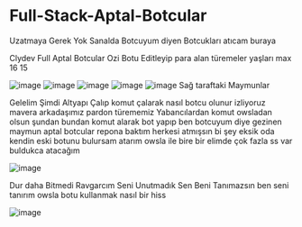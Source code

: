 # Full-Stack-Aptal-Botcular

Uzatmaya Gerek Yok Sanalda Botcuyum diyen Botcukları atıcam buraya

Clydev Full Aptal Botcular Ozi Botu Editleyip para alan türemeler yaşları max 16 15

![image](https://cdn.discordapp.com/attachments/1040517521775792178/1070306337851965540/clydevifsa1.png)
![image](https://cdn.discordapp.com/attachments/1040517521775792178/1070306337621295114/ifsalar4cly.png)
![image](https://cdn.discordapp.com/attachments/1040517521775792178/1070306338225274930/clydevifsa2.png)
![image](https://cdn.discordapp.com/attachments/1040517521775792178/1070306338711797890/clydevifsa3.png)
![image](https://cdn.discordapp.com/attachments/1040517521775792178/1070306337415761940/clydevmallar.png)
Sağ taraftaki Maymunlar

Gelelim Şimdi Altyapı Çalıp komut çalarak nasıl botcu olunur izliyoruz mavera arkadaşımız pardon türememiz
Yabancılardan komut owsladan olsun şundan bundan komut alarak bot yapıp ben botcuyum diye gezinen maymun 
aptal botcular repona baktım herkesi atmışsın bi şey eksik oda kendin eski botunu bulursam atarım owsla ile bire bir
elimde çok fazla ss var buldukca atacağım

![image](https://cdn.discordapp.com/attachments/1040517521775792178/1070308306830245938/mavera.png)

Dur daha Bitmedi Ravgarcım Seni Unutmadık Sen Beni Tanımazsın ben seni tanırım owsla botu kullanmak nasıl bir hiss

![image]()
